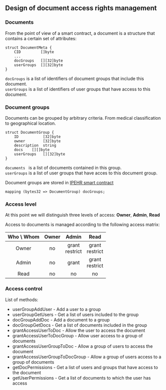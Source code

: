 ## Design of document access rights management

### Documents

From the point of view of a smart contract, a document is a structure that contains a certain set of attributes:

```
struct DocumentMeta {
    CID         []byte
    ...
    docGroups   [][32]byte
    userGroups  [][32]byte
}
```

`docGroups` is a list of identifiers of document groups that include this document.  
`userGroups` is a list of identifiers of user groups that have access to this document.

### Document groups

Documents can be grouped by arbitrary criteria. From medical classification to geographical location.

```
struct DocumentGroup {
	ID           [32]byte
	owner        [32]byte
	description  string
	docs    [][]byte
	userGroups   [][32]byte
}
```

`documents ` is a list of documents contained in this group.  
`userGroups` is a list of user groups that have acces to this document group.

Document groups are stored in [IPEHR smart contract](https://github.com/bsn-si/IPEHR-blockchain-indexes)

```
mapping (bytes32 => DocumentGroup) docGroups;
```

### Access level

At this point we will distinguish three levels of access: **Owner**, **Admin**, **Read**

Access to documents is managed according to the following access matrix:

|  Who \ Whom  | Owner |       Admin       |       Read        |
|     :---:    | :---: |       :---:       |      :---:        |  
|     Owner    |   no  | grant<br>restrict | grant<br>restrict |
|     Admin    |   no  |        grant      | grant<br>restrict |
|     Read     |   no  |        no         |        no         |

### Access control

List of methods:  

- userGroupAddUser - Add a user to a group
- userGroupGetUsers - Get a list of users included to the group
- docGroupAddDoc - Add a document to a group
- docGroupGetDocs - Get a list of documents included in the group
- grantAccessUserToDoc - Allow the user to access the document
- grantAccessUserToDocGroup - Allow user access to a group of documents
- grantAccessUserGroupToDoc - Allow a group of users to access the document
- grantAccessUserGroupToDocGroup - Allow a group of users access to a group of documents
- getDocPermissions - Get a list of users and groups that have access to the document
- getUserPermissions - Get a list of documents to which the user has access
